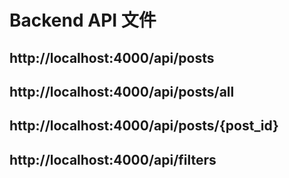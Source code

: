 # Backend API 文件
## http://localhost:4000/api/posts

## http://localhost:4000/api/posts/all

## http://localhost:4000/api/posts/{post_id}

## http://localhost:4000/api/filters


